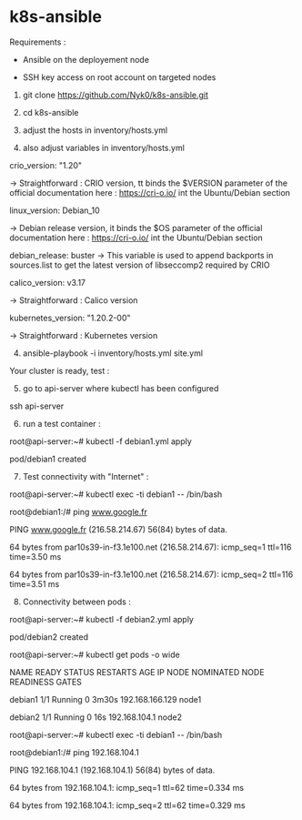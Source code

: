 # k8s-ansible

Requirements :

- Ansible on the deployement node

- SSH key access on root account on targeted nodes

1) git clone https://github.com/Nyk0/k8s-ansible.git

2) cd k8s-ansible

3) adjust the hosts in inventory/hosts.yml

4) also adjust variables in inventory/hosts.yml

crio_version: "1.20"

-> Straightforward : CRIO version, tt binds the $VERSION parameter of the official documentation here : https://cri-o.io/ int the Ubuntu/Debian section


linux_version: Debian_10

-> Debian release version, it binds the $OS parameter of the official documentation here : https://cri-o.io/ int the Ubuntu/Debian section


debian_release: buster
-> This variable is used to append backports in sources.list to get the latest version of libseccomp2 required by CRIO


calico_version: v3.17

-> Straightforward : Calico version


kubernetes_version: "1.20.2-00"

-> Straightforward : Kubernetes version

4) ansible-playbook -i inventory/hosts.yml site.yml


Your cluster is ready, test :


5) go to api-server where kubectl has been configured

ssh api-server

6) run a test container :

root@api-server:~# kubectl -f debian1.yml apply

pod/debian1 created


7) Test connectivity with "Internet" :


root@api-server:~# kubectl exec -ti debian1 -- /bin/bash

root@debian1:/# ping www.google.fr

PING www.google.fr (216.58.214.67) 56(84) bytes of data.

64 bytes from par10s39-in-f3.1e100.net (216.58.214.67): icmp_seq=1 ttl=116 time=3.50 ms

64 bytes from par10s39-in-f3.1e100.net (216.58.214.67): icmp_seq=2 ttl=116 time=3.51 ms


8) Connectivity between pods :


root@api-server:~# kubectl -f debian2.yml apply

pod/debian2 created

root@api-server:~# kubectl get pods -o wide

NAME      READY   STATUS    RESTARTS   AGE     IP                NODE    NOMINATED NODE   READINESS GATES

debian1   1/1     Running   0          3m30s   192.168.166.129   node1   <none>           <none>

debian2   1/1     Running   0          16s     192.168.104.1     node2   <none>           <none>

root@api-server:~# kubectl exec -ti debian1 -- /bin/bash

root@debian1:/# ping 192.168.104.1

PING 192.168.104.1 (192.168.104.1) 56(84) bytes of data.

64 bytes from 192.168.104.1: icmp_seq=1 ttl=62 time=0.334 ms

64 bytes from 192.168.104.1: icmp_seq=2 ttl=62 time=0.329 ms
